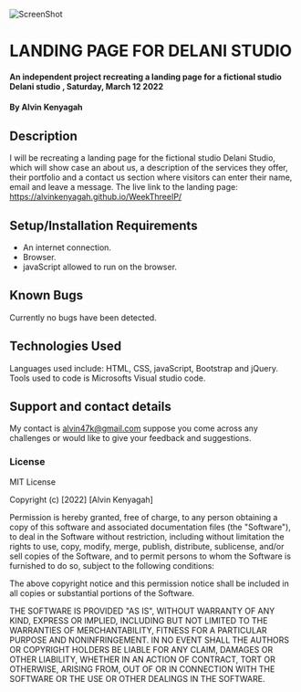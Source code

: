 ![ScreenShot](https://lh3.googleusercontent.com/jb9novKonSpCQBowOVVlKlf1XinlKoChSCUrKz-sQMKNupJrWhBRde3ki1-XEzIExySuiDrvGF9CIQ0Mg69FdgyoC2IoRmXTQLNkIqJ5IRmGg0aKDcY2PKhP6zR0xgwNEvwm9QRawA=w2400)
# LANDING PAGE FOR DELANI STUDIO 
####  An independent project recreating a landing page for a fictional studio Delani studio  , Saturday, March 12 2022
#### By **Alvin Kenyagah**
## Description
 I will be recreating a  landing page for the fictional studio Delani Studio, which will show case an about us, a description of the services they offer, their portfolio and a contact us section where    visitors can enter their name, email and leave a message.
  The live link to the landing page:  https://alvinkenyagah.github.io/WeekThreeIP/
## Setup/Installation Requirements
* An internet connection.
* Browser.
* javaScript allowed to run on the browser. 
## Known Bugs
Currently no bugs have been detected. 
## Technologies Used
Languages used include: HTML, CSS, javaScript, Bootstrap and jQuery. Tools used to code is Microsofts Visual studio code.
## Support and contact details
My contact is alvin47k@gmail.com suppose you come across any challenges or would like to give your feedback and suggestions. 
### License
MIT License

Copyright (c) [2022] [Alvin Kenyagah]

Permission is hereby granted, free of charge, to any person obtaining a copy
of this software and associated documentation files (the "Software"), to deal
in the Software without restriction, including without limitation the rights
to use, copy, modify, merge, publish, distribute, sublicense, and/or sell
copies of the Software, and to permit persons to whom the Software is
furnished to do so, subject to the following conditions:

The above copyright notice and this permission notice shall be included in all
copies or substantial portions of the Software.

THE SOFTWARE IS PROVIDED "AS IS", WITHOUT WARRANTY OF ANY KIND, EXPRESS OR
IMPLIED, INCLUDING BUT NOT LIMITED TO THE WARRANTIES OF MERCHANTABILITY,
FITNESS FOR A PARTICULAR PURPOSE AND NONINFRINGEMENT. IN NO EVENT SHALL THE
AUTHORS OR COPYRIGHT HOLDERS BE LIABLE FOR ANY CLAIM, DAMAGES OR OTHER
LIABILITY, WHETHER IN AN ACTION OF CONTRACT, TORT OR OTHERWISE, ARISING FROM,
OUT OF OR IN CONNECTION WITH THE SOFTWARE OR THE USE OR OTHER DEALINGS IN THE
SOFTWARE.


